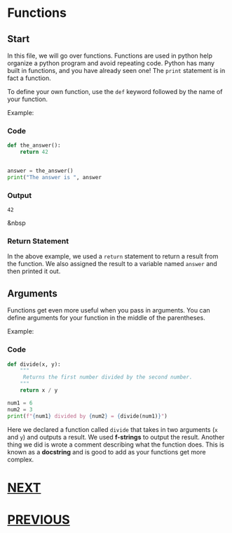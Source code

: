 # Functions

## Start

In this file, we will go over functions. Functions are used in python help organize a python program and avoid repeating code. Python has many built in functions, and you have already seen one! The `print` statement is in fact a function. 

To define your own function, use the `def` keyword followed by the name of your function.

Example:

### Code
```python
def the_answer():
    return 42


answer = the_answer()
print("The answer is ", answer
```

### Output
```shell
42
```
&nbsp
### Return Statement
In the above example, we used a `return` statement to return a result from the function. We also assigned the result to a variable named `answer` and then printed it out.


## Arguments
Functions get even more useful when you pass in arguments. You can define arguments for your function in the middle of the parentheses.

Example:
### Code
```python
def divide(x, y):
    """
     Returns the first number divided by the second number. 
    """
    return x / y

num1 = 6
num2 = 3
print(f"{num1} divided by {num2} = {divide(num1)}")
``` 

Here we declared a function called `divide` that takes in two arguments (`x` and `y`) and outputs a result. We used **f-strings** to output the result.
Another thing we did is wrote a comment describing what the function does. This is known as a **docstring** and is good to add as your functions get more complex.


# [NEXT]()

# [PREVIOUS](3.%20operators.md)
